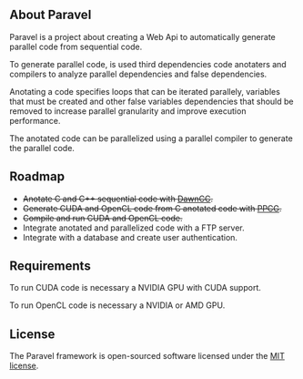## About Paravel
Paravel is a project about creating a Web Api to automatically generate parallel code from sequential code.

To generate parallel code, is used third dependencies code anotaters and compilers to analyze parallel dependencies and false dependencies.

Anotating a code specifies loops that can be iterated parallely, variables that must be created and other false variables dependencies that should be removed to increase parallel granularity and improve execution performance.

The anotated code can be parallelized using a parallel compiler to generate the parallel code.

## Roadmap
* ~~Anotate C and C++ sequential code with [DawnCC](https://github.com/gleisonsdm/DawnCC-Compiler).~~
* ~~Generate CUDA and OpenCL code from C anotated code with [PPCG](https://github.com/Meinersbur/ppcg).~~
* ~~Compile and run CUDA and OpenCL code.~~
* Integrate anotated and parallelized code with a FTP server.
* Integrate with a database and create user authentication.

## Requirements
To run CUDA code is necessary a NVIDIA GPU with CUDA support.

To run OpenCL code is necessary a NVIDIA or AMD GPU.

## License
The Paravel framework is open-sourced software licensed under the [MIT license](https://opensource.org/licenses/MIT).
